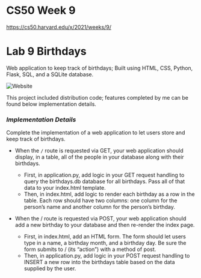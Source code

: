 # CS50 Week 9

https://cs50.harvard.edu/x/2021/weeks/9/

# Lab 9 Birthdays

Web application to keep track of birthdays; Built using HTML, CSS, Python, Flask, SQL, and a SQLite database.

![Website](https://user-images.githubusercontent.com/69617120/135736846-b7b6067d-50be-40d4-928e-d5ea58046055.PNG)

This project included distribution code; features completed by me can be found below implementation details. 

### ***Implementation Details*** 

Complete the implementation of a web application to let users store and keep track of birthdays. 

- When the `/` route is requested via GET, your web application should display, in a table, all of the people in your database along with their birthdays. 
  - First, in application.py, add logic in your GET request handling to query the birthdays.db database for all birthdays. Pass all of that data to your index.html template. 
  - Then, in index.html, add logic to render each birthday as a row in the table. Each row should have two columns: one column for the person’s name and another column for the person’s birthday. 

- When the / route is requested via POST, your web application should add a new birthday to your database and then re-render the index page. 
  - First, in index.html, add an HTML form. The form should let users type in a name, a birthday month, and a birthday day. Be sure the form submits to / (its “action”) with a method of post. 
  - Then, in application.py, add logic in your POST request handling to INSERT a new row into the birthdays table based on the data supplied by the user. 

